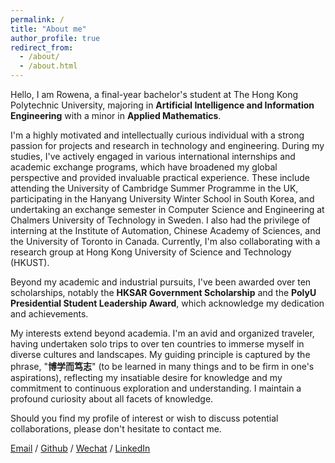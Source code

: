 ```yaml
---
permalink: /
title: "About me"
author_profile: true
redirect_from: 
  - /about/
  - /about.html
---
```


Hello, I am Rowena, a final-year bachelor's student at The Hong Kong Polytechnic University, majoring in **Artificial Intelligence and Information Engineering** with a minor in **Applied Mathematics**.

I'm a highly motivated and intellectually curious individual with a strong passion for projects and research in technology and engineering. During my studies, I've actively engaged in various international internships and academic exchange programs, which have broadened my global perspective and provided invaluable practical experience. These include attending the University of Cambridge Summer Programme in the UK, participating in the Hanyang University Winter School in South Korea, and undertaking an exchange semester in Computer Science and Engineering at Chalmers University of Technology in Sweden. I also had the privilege of interning at the Institute of Automation, Chinese Academy of Sciences, and the University of Toronto in Canada. Currently, I'm also collaborating with a research group at Hong Kong University of Science and Technology (HKUST).

Beyond my academic and industrial pursuits, I've been awarded over ten scholarships, notably the **HKSAR Government Scholarship** and the **PolyU Presidential Student Leadership Award**, which acknowledge my dedication and achievements.

My interests extend beyond academia. I'm an avid and organized traveler, having undertaken solo trips to over ten countries to immerse myself in diverse cultures and landscapes. My guiding principle is captured by the phrase, "**博学而笃志**" (to be learned in many things and to be firm in one's aspirations), reflecting my insatiable desire for knowledge and my commitment to continuous exploration and understanding. I maintain a profound curiosity about all facets of knowledge.

Should you find my profile of interest or wish to discuss potential collaborations, please don't hesitate to contact me.

[Email](mailto:rowena.liu@connect.polyu.hk) / [Github](https://github.com/RowenaZnS) / [Wechat](../images/wechat.jpg) / [LinkedIn](www.linkedin.com/in/rowena-liu-553bb0278)
